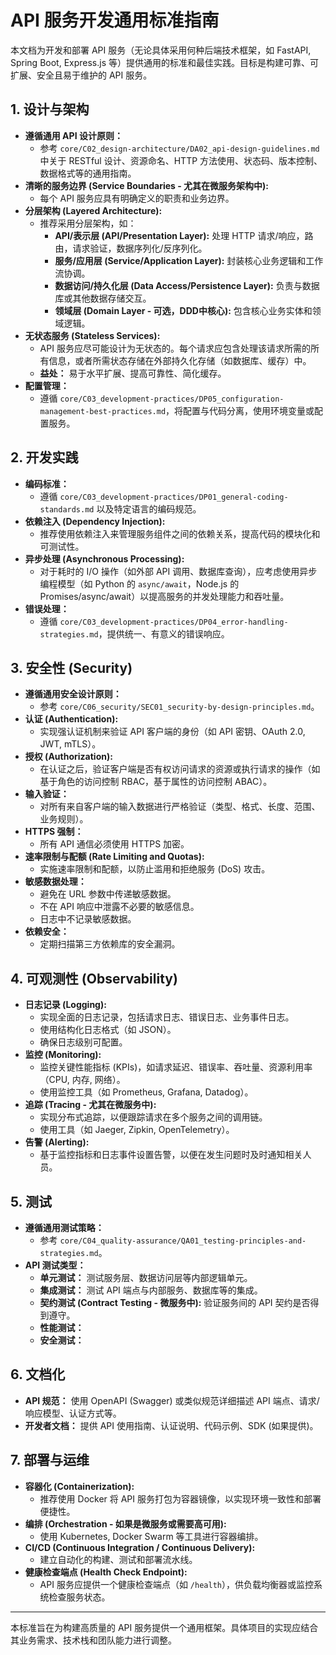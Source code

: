 # API 服务开发通用标准指南

本文档为开发和部署 API 服务（无论具体采用何种后端技术框架，如 FastAPI, Spring Boot, Express.js 等）提供通用的标准和最佳实践。目标是构建可靠、可扩展、安全且易于维护的 API 服务。

## 1. 设计与架构

*   **遵循通用 API 设计原则：**
    *   参考 `core/C02_design-architecture/DA02_api-design-guidelines.md` 中关于 RESTful 设计、资源命名、HTTP 方法使用、状态码、版本控制、数据格式等的通用指南。
*   **清晰的服务边界 (Service Boundaries - 尤其在微服务架构中):**
    *   每个 API 服务应具有明确定义的职责和业务边界。
*   **分层架构 (Layered Architecture):**
    *   推荐采用分层架构，如：
        *   **API/表示层 (API/Presentation Layer):** 处理 HTTP 请求/响应，路由，请求验证，数据序列化/反序列化。
        *   **服务/应用层 (Service/Application Layer):** 封装核心业务逻辑和工作流协调。
        *   **数据访问/持久化层 (Data Access/Persistence Layer):** 负责与数据库或其他数据存储交互。
        *   **领域层 (Domain Layer - 可选，DDD中核心):** 包含核心业务实体和领域逻辑。
*   **无状态服务 (Stateless Services):**
    *   API 服务应尽可能设计为无状态的。每个请求应包含处理该请求所需的所有信息，或者所需状态存储在外部持久化存储（如数据库、缓存）中。
    *   **益处：** 易于水平扩展、提高可靠性、简化缓存。
*   **配置管理：**
    *   遵循 `core/C03_development-practices/DP05_configuration-management-best-practices.md`，将配置与代码分离，使用环境变量或配置服务。

## 2. 开发实践

*   **编码标准：**
    *   遵循 `core/C03_development-practices/DP01_general-coding-standards.md` 以及特定语言的编码规范。
*   **依赖注入 (Dependency Injection):**
    *   推荐使用依赖注入来管理服务组件之间的依赖关系，提高代码的模块化和可测试性。
*   **异步处理 (Asynchronous Processing):**
    *   对于耗时的 I/O 操作（如外部 API 调用、数据库查询），应考虑使用异步编程模型（如 Python 的 `async/await`，Node.js 的 Promises/async/await）以提高服务的并发处理能力和吞吐量。
*   **错误处理：**
    *   遵循 `core/C03_development-practices/DP04_error-handling-strategies.md`，提供统一、有意义的错误响应。

## 3. 安全性 (Security)

*   **遵循通用安全设计原则：**
    *   参考 `core/C06_security/SEC01_security-by-design-principles.md`。
*   **认证 (Authentication):**
    *   实现强认证机制来验证 API 客户端的身份（如 API 密钥、OAuth 2.0, JWT, mTLS）。
*   **授权 (Authorization):**
    *   在认证之后，验证客户端是否有权访问请求的资源或执行请求的操作（如基于角色的访问控制 RBAC，基于属性的访问控制 ABAC）。
*   **输入验证：**
    *   对所有来自客户端的输入数据进行严格验证（类型、格式、长度、范围、业务规则）。
*   **HTTPS 强制：**
    *   所有 API 通信必须使用 HTTPS 加密。
*   **速率限制与配额 (Rate Limiting and Quotas):**
    *   实施速率限制和配额，以防止滥用和拒绝服务 (DoS) 攻击。
*   **敏感数据处理：**
    *   避免在 URL 参数中传递敏感数据。
    *   不在 API 响应中泄露不必要的敏感信息。
    *   日志中不记录敏感数据。
*   **依赖安全：**
    *   定期扫描第三方依赖库的安全漏洞。

## 4. 可观测性 (Observability)

*   **日志记录 (Logging):**
    *   实现全面的日志记录，包括请求日志、错误日志、业务事件日志。
    *   使用结构化日志格式（如 JSON）。
    *   确保日志级别可配置。
*   **监控 (Monitoring):**
    *   监控关键性能指标 (KPIs)，如请求延迟、错误率、吞吐量、资源利用率（CPU, 内存, 网络）。
    *   使用监控工具（如 Prometheus, Grafana, Datadog）。
*   **追踪 (Tracing - 尤其在微服务中):**
    *   实现分布式追踪，以便跟踪请求在多个服务之间的调用链。
    *   使用工具（如 Jaeger, Zipkin, OpenTelemetry）。
*   **告警 (Alerting):**
    *   基于监控指标和日志事件设置告警，以便在发生问题时及时通知相关人员。

## 5. 测试

*   **遵循通用测试策略：**
    *   参考 `core/C04_quality-assurance/QA01_testing-principles-and-strategies.md`。
*   **API 测试类型：**
    *   **单元测试：** 测试服务层、数据访问层等内部逻辑单元。
    *   **集成测试：** 测试 API 端点与内部服务、数据库等的集成。
    *   **契约测试 (Contract Testing - 微服务中):** 验证服务间的 API 契约是否得到遵守。
    *   **性能测试：**
    *   **安全测试：**

## 6. 文档化

*   **API 规范：** 使用 OpenAPI (Swagger) 或类似规范详细描述 API 端点、请求/响应模型、认证方式等。
*   **开发者文档：** 提供 API 使用指南、认证说明、代码示例、SDK (如果提供)。

## 7. 部署与运维

*   **容器化 (Containerization):**
    *   推荐使用 Docker 将 API 服务打包为容器镜像，以实现环境一致性和部署便捷性。
*   **编排 (Orchestration - 如果是微服务或需要高可用):**
    *   使用 Kubernetes, Docker Swarm 等工具进行容器编排。
*   **CI/CD (Continuous Integration / Continuous Delivery):**
    *   建立自动化的构建、测试和部署流水线。
*   **健康检查端点 (Health Check Endpoint):**
    *   API 服务应提供一个健康检查端点（如 `/health`），供负载均衡器或监控系统检查服务状态。

---

本标准旨在为构建高质量的 API 服务提供一个通用框架。具体项目的实现应结合其业务需求、技术栈和团队能力进行调整。
